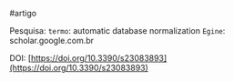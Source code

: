 #artigo 


Pesquisa:
``termo``: automatic database normalization 
``Egine``: scholar.google.com.br


DOI: [https://doi.org/10.3390/s23083893](https://doi.org/10.3390/s23083893)